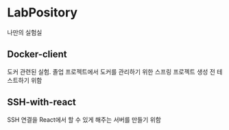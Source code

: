 # LabPository

나만의 실험실

## Docker-client

도커 관련된 실험. 졸업 프로젝트에서 도커를 관리하기 위한 스프링 프로젝트 생성 전 테스트하기 위함

## SSH-with-react

SSH 연결을 React에서 할 수 있게 해주는 서버를 만들기 위함
